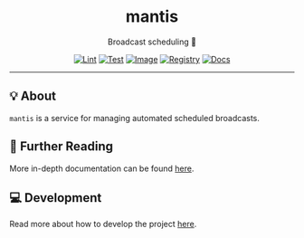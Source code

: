 <h1 align="center">mantis</h1>

<div align="center">

Broadcast scheduling 📅

[![Lint](https://github.com/radio-aktywne/mantis/actions/workflows/lint.yaml/badge.svg)](https://github.com/radio-aktywne/mantis/actions/workflows/lint.yaml)
[![Test](https://github.com/radio-aktywne/mantis/actions/workflows/test.yaml/badge.svg)](https://github.com/radio-aktywne/mantis/actions/workflows/test.yaml)
[![Image](https://github.com/radio-aktywne/mantis/actions/workflows/image.yaml/badge.svg)](https://github.com/radio-aktywne/mantis/actions/workflows/image.yaml)
[![Registry](https://github.com/radio-aktywne/mantis/actions/workflows/registry.yaml/badge.svg)](https://github.com/radio-aktywne/mantis/actions/workflows/registry.yaml)
[![Docs](https://github.com/radio-aktywne/mantis/actions/workflows/docs.yaml/badge.svg)](https://github.com/radio-aktywne/mantis/actions/workflows/docs.yaml)

</div>

---

## 💡 About

`mantis` is a service for managing automated scheduled broadcasts.

## 📄 Further Reading

More in-depth documentation can be found
[here](https://radio-aktywne.github.io/mantis).

## 💻 Development

Read more about how to develop the project
[here](https://github.com/radio-aktywne/mantis/blob/main/CONTRIBUTING.md).
